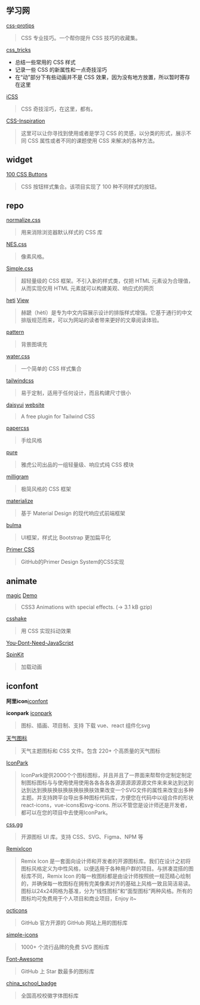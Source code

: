 ## 学习网

[css-protips](https://github.com/AllThingsSmitty/css-protips)
> CSS 专业技巧。一个帮你提升 CSS 技巧的收藏集。

[css_tricks](https://github.com/QiShaoXuan/css_tricks)
* 总结一些常用的 CSS 样式
* 记录一些 CSS 的新属性和一点奇技淫巧
* 在“动”部分下有些动画并不是 CSS 效果，因为没有地方放置，所以暂时寄存在这里

[iCSS](https://github.com/chokcoco/iCSS)
> CSS 奇技淫巧，在这里，都有。

[CSS-Inspiration](https://github.com/chokcoco/CSS-Inspiration)
> 这里可以让你寻找到使用或者是学习 CSS 的灵感，以分类的形式，展示不同 CSS 属性或者不同的课题使用 CSS 来解决的各种方法。


## widget

[100 CSS Buttons](https://github.com/ui-buttons/core)
>CSS 按钮样式集合。该项目实现了 100 种不同样式的按钮。


## repo

[normalize.css](https://github.com/necolas/normalize.css)
> 用来消除浏览器默认样式的 CSS 库

[NES.css](https://github.com/nostalgic-css/NES.css)
> 像素风格。

[Simple.css](https://simplecss.org/)
> 超轻量级的 CSS 框架。不引入新的样式类，仅把 HTML 元素设为合理值，从而实现仅用 HTML 元素就可以构建美观、响应式的网页

[heti](https://github.com/sivan/heti) [View](https://sivan.github.io/heti/)
> 赫蹏（hètí）是专为中文内容展示设计的排版样式增强。它基于通行的中文排版规范而来，可以为网站的读者带来更好的文章阅读体验。

[pattern](https://github.com/bansal/pattern.css)
> 背景图填充

[water.css](https://github.com/kognise/water.css)
> 一个简单的 CSS 样式集合

[tailwindcss](https://github.com/tailwindlabs/tailwindcss)
> 易于定制，适用于任何设计，而且构建尺寸很小

[daisyui](https://github.com/saadeghi/daisyui) [website](https://daisyui.com/)
> A free plugin for Tailwind CSS

[papercss](https://github.com/papercss/papercss)
> 手绘风格

[pure](https://github.com/pure-css/pure)
> 雅虎公司出品的一组轻量级、响应式纯 CSS 模块

[milligram](https://github.com/milligram/milligram)
> 极简风格的 CSS 框架

[materialize](https://github.com/Dogfalo/materialize)
> 基于 Material Design 的现代响应式前端框架

[bulma](https://github.com/jgthms/bulma)
> UI框架，样式比 Bootstrap 更加扁平化

[Primer CSS](https://github.com/primer/css)
> GitHub的Primer Design System的CSS实现

## animate

[magic](https://github.com/miniMAC/magic) [Demo](https://www.minimamente.com/project/magic/)
> CSS3 Animations with special effects. (→ 3.1 kB gzip)

[csshake](https://github.com/elrumordelaluz/csshake)
> 用 CSS 实现抖动效果

[You-Dont-Need-JavaScript](https://github.com/you-dont-need/You-Dont-Need-JavaScript)

[SpinKit](https://github.com/tobiasahlin/SpinKit)
> 加载动画

## iconfont

**阿里icon**[iconfont](https://www.iconfont.cn/)

**iconpark** [iconpark](https://iconpark.oceanengine.com/home)
>图标、插画、项目制、支持 下载 vue、react 组件化svg

[天气图标](https://github.com/erikflowers/weather-icons)
>天气主题图标和 CSS 文件。包含 220+ 个高质量的天气图标

[IconPark](https://github.com/bytedance/IconPark)
> IconPark提供2000个个图标图标，并且并且了一界面来帮帮你定制定制定制图标图标与与使用使用使用各各各各各源源源源源源文件来来来达到达到达到达到换肤换肤换肤换肤换肤效果改变一个SVG文件的属性来改变出多种主题。并支持跨平台导出多种图标代码库，方便您在代码中以组合件的形状react-icons，vue-icons和svg-icons. 所以不管您是设计师还是开发者，都可以在您的项目中去使用IconPark。

[css.gg](https://github.com/astrit/css.gg)
> 开源图标 UI 库。支持 CSS、SVG、Figma、NPM 等

[RemixIcon](https://github.com/Remix-Design/RemixIcon)
> Remix Icon 是一套面向设计师和开发者的开源图标库。我们在设计之初将图标风格定义为中性风格，以便适用于各种用户群的项目。与拼凑混搭的图标库不同，Remix Icon 的每一枚图标都是由设计师按照统一规范精心绘制的，并确保每一枚图标在拥有完美像素对齐的基础上风格一致且简洁易读。图标以24x24网格为基准，分为“线性图标”和“面型图标”两种风格。所有的图标均可免费用于个人项目和商业项目，Enjoy it~

[octicons](https://github.com/primer/octicons)
> GitHub 官方开源的 GitHub 网站上用的图标库

[simple-icons](https://github.com/simple-icons/simple-icons)
> 1000+ 个流行品牌的免费 SVG 图标库

[Font-Awesome](https://github.com/FortAwesome/Font-Awesome)
> GitHub 上 Star 数最多的图标库

[china_school_badge](https://github.com/lovefc/china_school_badge)
> 全国高校校徽字体图标库